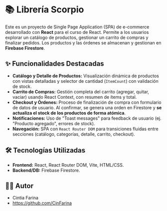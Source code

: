 # 📚 Librería Scorpio

Este es un proyecto de Single Page Application (SPA) de e-commerce desarrollado con **React** para el curso de React. Permite a los usuarios explorar un catálogo de productos, gestionar un carrito de compras y finalizar pedidos. Los productos y las órdenes se almacenan y gestionan en **Firebase Firestore**.

## ✨ Funcionalidades Destacadas

* **Catálogo y Detalle de Productos:** Visualización dinámica de productos con vistas detalladas y selector de cantidad (`ItemCount`) con validación de stock.
* **Carrito de Compras:** Gestión completa del carrito (agregar, quitar, vaciar) usando React Context, con resumen de ítems y total.
* **Checkout y Órdenes:** Proceso de finalización de compra con formulario de datos de usuario. Al confirmar, se genera una orden en Firestore y **se actualiza el stock de los productos de forma atómica**.
* **Notificaciones:** Uso de "Toast messages" para feedback de usuario (ej. "Producto agregado", errores de stock).
* **Navegación:** SPA con `React Router DOM` para transiciones fluidas entre secciones (catálogo, categorías, detalle, carrito, checkout).

## 🛠️ Tecnologías Utilizadas

* **Frontend:** React, React Router DOM, Vite, HTML/CSS.
* **Backend/DB:** Firebase Firestore.


## 👨‍💻 Autor

* Cintia Farina
* https://github.com/CinFarina